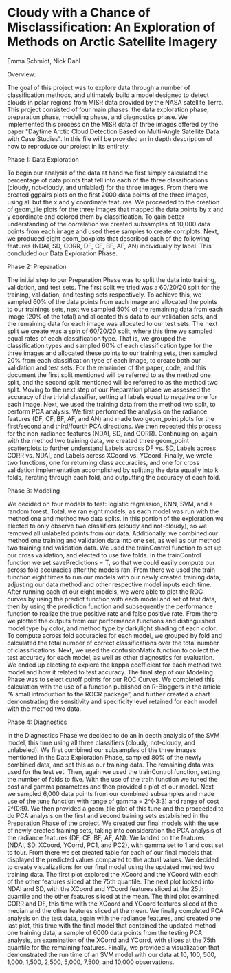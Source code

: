 # Cloudy with a Chance of Misclassification: An Exploration of Methods on Arctic Satellite Imagery

Emma Schmidt, Nick Dahl

Overview:

The goal of this project was to explore data through a number of classification methods, and ultimately build a model designed to detect clouds in polar regions from MISR data provided by the NASA satellite Terra. This project consisted of four main phases: the data exploration phase, preparation phase, modeling phase, and diagnostics phase. We implemented this process on the MISR data of three images offered by the paper "Daytime Arctic Cloud Detection Based on Multi-Angle Satellite Data with Case Studies". In this file will be provided an in depth description of how to reproduce our project in its entirety. 

Phase 1: Data Exploration

To begin our analysis of the data at hand we first simply calculated the percentage of data points that fell into each of the three classifications (cloudy, not-cloudy, and unlabled) for the three images. From there we created ggpairs plots on the first 2000 data points of the three images, using all but the x and y coordinate features. We proceeded to the creation of geom_tile plots for the three images that mapped the data points by x and y coordinate and colored them by classification. To gain better understanding of the correlation we created subsamples of 10,000 data points from each image and used these samples to create corr.plots. Next, we produced eight geom_boxplots that described each of the following features (NDAI, SD, CORR, DF, CF, BF, AF, AN) individually by label. This concluded our Data Exploration Phase.

Phase 2: Preparation

The initial step to our Preparation Phase was to split the data into training, validation, and test sets. The first split we tried was a 60/20/20 split for the training, validation, and testing sets respectively. To achieve this, we sampled 60% of the data points from each image and allocated the points to our trainings sets, next we sampled 50% of the remaining data from each image (20% of the total) and allocated this data to our validation sets, and the remaining data for each image was allocated to our test sets. The next split we create was a spin of 60/20/20 split, where this time we sampled equal rates of each classification type. That is, we grouped the classification types and sampled 60% of each classification type for the three images and allocated these points to our training sets, then sampled 20% from each classification type of each image, to create both our validation and test sets. For the remainder of the paper, code, and this document the first split mentioned will be referred to as the method one split, and the second split mentioned will be referred to as the method two split. Moving to the next step of our Preparation phase we assessed the accuracy of the trivial classifier, setting all labels equal to negative one for each image. Next, we used the training data from the method two split, to perform PCA analysis. We first performed the analysis on the radiance features (DF, CF, BF, AF, and AN) and made two geom_point plots for the first/second and third/fourth PCA directions. We then repeated this process for the non-radiance features (NDAI, SD, and CORR). Continuing on, again with the method two training data, we created three geom_point scatterplots to further understand Labels across DF vs. SD, Labels across CORR vs. NDAI, and Labels across XCoord vs. YCoord. Finally, we wrote two functions, one for returning class accuracies, and one for cross validation implementation accomplished by splitting the data equally into k folds, iterating through each fold, and outputting the accuracy of each fold.  

Phase 3: Modeling

We decided on four models to test: logistic regression, KNN, SVM, and a random forest. Total, we ran eight models, as each model was run with the method one and method two data splits. In this portion of the exploration we elected to only observe two classifiers (cloudy and not-cloudy), so we removed all unlabeled points from our data. Additionally, we combined our method one training and validation data into one set, as well as our method two training and validation data. We used the trainControl function to set up our cross validation, and elected to use five folds. In the trainControl function we set savePredictions = T, so that we could easily compute our across fold accuracies after the models ran. From there we used the train function eight times to run our models with our newly created training data, adjusting our data method and other respective model inputs each time. After running each of our eight models, we were able to plot the ROC curves by using the predict function with each model and set of test data, then by using the prediction function and subsequently the performance function to realize the true positive rate and false positive rate. From there we plotted the outputs from our performance functions and distinguished model type by color, and method type by dark/light shading of each color. To compute across fold accuracies for each model, we grouped by fold and calculated the total number of correct classifications over the total number of classifications. Next, we used the confusionMatix function to collect the test accuracy for each model, as well as other diagnostics for evaluation. We ended up electing to explore the kappa coefficient for each method two model and how it related to test accuracy. The final step of our Modeling Phase was to select cutoff points for our ROC Curves. We completed this calculation with the use of a function published on R-Bloggers in the article “A small introduction to the ROCR package”, and further created a chart demonstrating the sensitivity and specificity level retained for each model with the method two data. 

Phase 4: Diagnostics

In the Diagnostics Phase we decided to do an in depth analysis of the SVM model, this time using all three classifiers (cloudy, not-cloudy, and unlabeled). We first combined our subsamples of the three images mentioned in the Data Exploration Phase, sampled 80% of the newly combined data, and set this as our training data. The remaining data was used for the test set. Then, again we used the trainControl function, setting the number of folds to five. With the use of the train function we tuned the cost and gamma parameters and then provided a plot of our model. Next we sampled 6,000 data points from our combined subsamples and made use of the tune function with range of gamma = 2^(-3:3) and range of cost 2^(0:9). We then provided a geom_tile plot of this tune and the proceeded to do PCA analysis on the first and second training sets established in the Preparation Phase of the project. We created our final models with the use of newly created training sets, taking into consideration the PCA analysis of the radiance features (DF, CF, BF, AF, AN). We landed on the features (NDAI, SD, XCoord, YCorrd, PC1, and PC2), with gamma set to 1 and cost set to four. From there we set created table for each of our final models that displayed the predicted values compared to the actual values. We decided to create visualizations for our final model using the updated method two training data. The first plot explored the XCoord and the YCoord with each of the other features sliced at the 75th quantile. The next plot looked into NDAI and SD, with the XCoord and YCoord features sliced at the 25th quantile and the other features sliced at the mean. The third plot examined CORR and DF, this time with the XCoord and YCoord features sliced at the median and the other features sliced at the mean. We finally completed PCA analysis on the test data, again with the radiance features, and created one last plot, this time with the final model that contained the updated method one training data, a sample of 6000 data points from the testing PCA analysis, an examination of the XCorrd and YCorrd, with slices at the 75th quantile for the remaining features. Finally, we provided a visualization that demonstrated the run time of an SVM model with our data at 10, 100, 500, 1,000, 1,500, 2,500, 5,000, 7,500, and 10,000 observations. 
